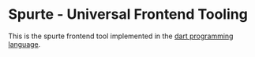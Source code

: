 # Spurte - Universal Frontend Tooling

This is the spurte frontend tool implemented in the [dart programming language](https://dart.dev).
